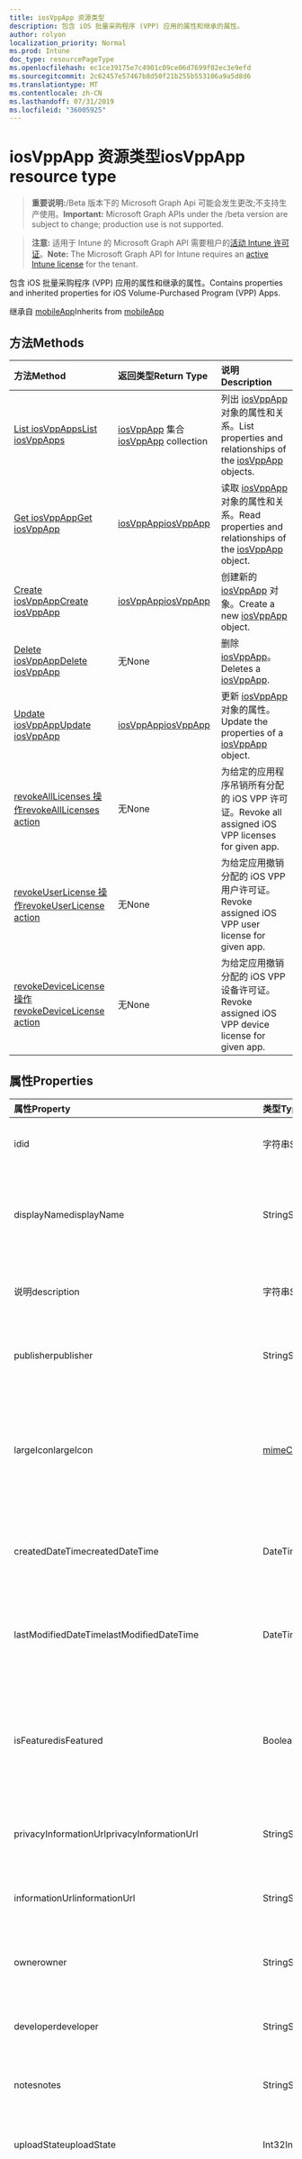 ```yaml
---
title: iosVppApp 资源类型
description: 包含 iOS 批量采购程序 (VPP) 应用的属性和继承的属性。
author: rolyon
localization_priority: Normal
ms.prod: Intune
doc_type: resourcePageType
ms.openlocfilehash: ec1ce39175e7c4901c09ce06d7699f02ec3e9efd
ms.sourcegitcommit: 2c62457e57467b8d50f21b255b553106a9a5d8d6
ms.translationtype: MT
ms.contentlocale: zh-CN
ms.lasthandoff: 07/31/2019
ms.locfileid: "36005925"
---
```

# <a name="iosvppapp-resource-type"></a><span data-ttu-id="0952b-103">iosVppApp 资源类型</span><span class="sxs-lookup"><span data-stu-id="0952b-103">iosVppApp resource type</span></span>

> <span data-ttu-id="0952b-104">**重要说明:**/Beta 版本下的 Microsoft Graph Api 可能会发生更改;不支持生产使用。</span><span class="sxs-lookup"><span data-stu-id="0952b-104">**Important:** Microsoft Graph APIs under the /beta version are subject to change; production use is not supported.</span></span>

> <span data-ttu-id="0952b-105">**注意:** 适用于 Intune 的 Microsoft Graph API 需要租户的[活动 Intune 许可证](https://go.microsoft.com/fwlink/?linkid=839381)。</span><span class="sxs-lookup"><span data-stu-id="0952b-105">**Note:** The Microsoft Graph API for Intune requires an [active Intune license](https://go.microsoft.com/fwlink/?linkid=839381) for the tenant.</span></span>

<span data-ttu-id="0952b-106">包含 iOS 批量采购程序 (VPP) 应用的属性和继承的属性。</span><span class="sxs-lookup"><span data-stu-id="0952b-106">Contains properties and inherited properties for iOS Volume-Purchased Program (VPP) Apps.</span></span>


<span data-ttu-id="0952b-107">继承自 [mobileApp](../resources/intune-apps-mobileapp.md)</span><span class="sxs-lookup"><span data-stu-id="0952b-107">Inherits from [mobileApp](../resources/intune-apps-mobileapp.md)</span></span>

## <a name="methods"></a><span data-ttu-id="0952b-108">方法</span><span class="sxs-lookup"><span data-stu-id="0952b-108">Methods</span></span>
|<span data-ttu-id="0952b-109">方法</span><span class="sxs-lookup"><span data-stu-id="0952b-109">Method</span></span>|<span data-ttu-id="0952b-110">返回类型</span><span class="sxs-lookup"><span data-stu-id="0952b-110">Return Type</span></span>|<span data-ttu-id="0952b-111">说明</span><span class="sxs-lookup"><span data-stu-id="0952b-111">Description</span></span>|
|:---|:---|:---|
|[<span data-ttu-id="0952b-112">List iosVppApps</span><span class="sxs-lookup"><span data-stu-id="0952b-112">List iosVppApps</span></span>](../api/intune-apps-iosvppapp-list.md)|<span data-ttu-id="0952b-113">[iosVppApp](../resources/intune-apps-iosvppapp.md) 集合</span><span class="sxs-lookup"><span data-stu-id="0952b-113">[iosVppApp](../resources/intune-apps-iosvppapp.md) collection</span></span>|<span data-ttu-id="0952b-114">列出 [iosVppApp](../resources/intune-apps-iosvppapp.md) 对象的属性和关系。</span><span class="sxs-lookup"><span data-stu-id="0952b-114">List properties and relationships of the [iosVppApp](../resources/intune-apps-iosvppapp.md) objects.</span></span>|
|[<span data-ttu-id="0952b-115">Get iosVppApp</span><span class="sxs-lookup"><span data-stu-id="0952b-115">Get iosVppApp</span></span>](../api/intune-apps-iosvppapp-get.md)|[<span data-ttu-id="0952b-116">iosVppApp</span><span class="sxs-lookup"><span data-stu-id="0952b-116">iosVppApp</span></span>](../resources/intune-apps-iosvppapp.md)|<span data-ttu-id="0952b-117">读取 [iosVppApp](../resources/intune-apps-iosvppapp.md) 对象的属性和关系。</span><span class="sxs-lookup"><span data-stu-id="0952b-117">Read properties and relationships of the [iosVppApp](../resources/intune-apps-iosvppapp.md) object.</span></span>|
|[<span data-ttu-id="0952b-118">Create iosVppApp</span><span class="sxs-lookup"><span data-stu-id="0952b-118">Create iosVppApp</span></span>](../api/intune-apps-iosvppapp-create.md)|[<span data-ttu-id="0952b-119">iosVppApp</span><span class="sxs-lookup"><span data-stu-id="0952b-119">iosVppApp</span></span>](../resources/intune-apps-iosvppapp.md)|<span data-ttu-id="0952b-120">创建新的 [iosVppApp](../resources/intune-apps-iosvppapp.md) 对象。</span><span class="sxs-lookup"><span data-stu-id="0952b-120">Create a new [iosVppApp](../resources/intune-apps-iosvppapp.md) object.</span></span>|
|[<span data-ttu-id="0952b-121">Delete iosVppApp</span><span class="sxs-lookup"><span data-stu-id="0952b-121">Delete iosVppApp</span></span>](../api/intune-apps-iosvppapp-delete.md)|<span data-ttu-id="0952b-122">无</span><span class="sxs-lookup"><span data-stu-id="0952b-122">None</span></span>|<span data-ttu-id="0952b-123">删除 [iosVppApp](../resources/intune-apps-iosvppapp.md)。</span><span class="sxs-lookup"><span data-stu-id="0952b-123">Deletes a [iosVppApp](../resources/intune-apps-iosvppapp.md).</span></span>|
|[<span data-ttu-id="0952b-124">Update iosVppApp</span><span class="sxs-lookup"><span data-stu-id="0952b-124">Update iosVppApp</span></span>](../api/intune-apps-iosvppapp-update.md)|[<span data-ttu-id="0952b-125">iosVppApp</span><span class="sxs-lookup"><span data-stu-id="0952b-125">iosVppApp</span></span>](../resources/intune-apps-iosvppapp.md)|<span data-ttu-id="0952b-126">更新 [iosVppApp](../resources/intune-apps-iosvppapp.md) 对象的属性。</span><span class="sxs-lookup"><span data-stu-id="0952b-126">Update the properties of a [iosVppApp](../resources/intune-apps-iosvppapp.md) object.</span></span>|
|[<span data-ttu-id="0952b-127">revokeAllLicenses 操作</span><span class="sxs-lookup"><span data-stu-id="0952b-127">revokeAllLicenses action</span></span>](../api/intune-apps-iosvppapp-revokealllicenses.md)|<span data-ttu-id="0952b-128">无</span><span class="sxs-lookup"><span data-stu-id="0952b-128">None</span></span>|<span data-ttu-id="0952b-129">为给定的应用程序吊销所有分配的 iOS VPP 许可证。</span><span class="sxs-lookup"><span data-stu-id="0952b-129">Revoke all assigned iOS VPP licenses for given app.</span></span>|
|[<span data-ttu-id="0952b-130">revokeUserLicense 操作</span><span class="sxs-lookup"><span data-stu-id="0952b-130">revokeUserLicense action</span></span>](../api/intune-apps-iosvppapp-revokeuserlicense.md)|<span data-ttu-id="0952b-131">无</span><span class="sxs-lookup"><span data-stu-id="0952b-131">None</span></span>|<span data-ttu-id="0952b-132">为给定应用撤销分配的 iOS VPP 用户许可证。</span><span class="sxs-lookup"><span data-stu-id="0952b-132">Revoke assigned iOS VPP user license for given app.</span></span>|
|[<span data-ttu-id="0952b-133">revokeDeviceLicense 操作</span><span class="sxs-lookup"><span data-stu-id="0952b-133">revokeDeviceLicense action</span></span>](../api/intune-apps-iosvppapp-revokedevicelicense.md)|<span data-ttu-id="0952b-134">无</span><span class="sxs-lookup"><span data-stu-id="0952b-134">None</span></span>|<span data-ttu-id="0952b-135">为给定应用撤销分配的 iOS VPP 设备许可证。</span><span class="sxs-lookup"><span data-stu-id="0952b-135">Revoke assigned iOS VPP device license for given app.</span></span>|

## <a name="properties"></a><span data-ttu-id="0952b-136">属性</span><span class="sxs-lookup"><span data-stu-id="0952b-136">Properties</span></span>
|<span data-ttu-id="0952b-137">属性</span><span class="sxs-lookup"><span data-stu-id="0952b-137">Property</span></span>|<span data-ttu-id="0952b-138">类型</span><span class="sxs-lookup"><span data-stu-id="0952b-138">Type</span></span>|<span data-ttu-id="0952b-139">说明</span><span class="sxs-lookup"><span data-stu-id="0952b-139">Description</span></span>|
|:---|:---|:---|
|<span data-ttu-id="0952b-140">id</span><span class="sxs-lookup"><span data-stu-id="0952b-140">id</span></span>|<span data-ttu-id="0952b-141">字符串</span><span class="sxs-lookup"><span data-stu-id="0952b-141">String</span></span>|<span data-ttu-id="0952b-142">实体的键。</span><span class="sxs-lookup"><span data-stu-id="0952b-142">Key of the entity.</span></span> <span data-ttu-id="0952b-143">继承自 [mobileApp](../resources/intune-apps-mobileapp.md)</span><span class="sxs-lookup"><span data-stu-id="0952b-143">Inherited from [mobileApp](../resources/intune-apps-mobileapp.md)</span></span>|
|<span data-ttu-id="0952b-144">displayName</span><span class="sxs-lookup"><span data-stu-id="0952b-144">displayName</span></span>|<span data-ttu-id="0952b-145">String</span><span class="sxs-lookup"><span data-stu-id="0952b-145">String</span></span>|<span data-ttu-id="0952b-146">管理员提供或导入的应用标题。</span><span class="sxs-lookup"><span data-stu-id="0952b-146">The admin provided or imported title of the app.</span></span> <span data-ttu-id="0952b-147">继承自 [mobileApp](../resources/intune-apps-mobileapp.md)</span><span class="sxs-lookup"><span data-stu-id="0952b-147">Inherited from [mobileApp](../resources/intune-apps-mobileapp.md)</span></span>|
|<span data-ttu-id="0952b-148">说明</span><span class="sxs-lookup"><span data-stu-id="0952b-148">description</span></span>|<span data-ttu-id="0952b-149">字符串</span><span class="sxs-lookup"><span data-stu-id="0952b-149">String</span></span>|<span data-ttu-id="0952b-150">应用的说明。</span><span class="sxs-lookup"><span data-stu-id="0952b-150">The description of the app.</span></span> <span data-ttu-id="0952b-151">继承自 [mobileApp](../resources/intune-apps-mobileapp.md)</span><span class="sxs-lookup"><span data-stu-id="0952b-151">Inherited from [mobileApp](../resources/intune-apps-mobileapp.md)</span></span>|
|<span data-ttu-id="0952b-152">publisher</span><span class="sxs-lookup"><span data-stu-id="0952b-152">publisher</span></span>|<span data-ttu-id="0952b-153">String</span><span class="sxs-lookup"><span data-stu-id="0952b-153">String</span></span>|<span data-ttu-id="0952b-154">应用的发布者。</span><span class="sxs-lookup"><span data-stu-id="0952b-154">The publisher of the app.</span></span> <span data-ttu-id="0952b-155">继承自 [mobileApp](../resources/intune-apps-mobileapp.md)</span><span class="sxs-lookup"><span data-stu-id="0952b-155">Inherited from [mobileApp](../resources/intune-apps-mobileapp.md)</span></span>|
|<span data-ttu-id="0952b-156">largeIcon</span><span class="sxs-lookup"><span data-stu-id="0952b-156">largeIcon</span></span>|[<span data-ttu-id="0952b-157">mimeContent</span><span class="sxs-lookup"><span data-stu-id="0952b-157">mimeContent</span></span>](../resources/intune-shared-mimecontent.md)|<span data-ttu-id="0952b-158">要显示在应用详细信息中并用于图标上传的大图标。</span><span class="sxs-lookup"><span data-stu-id="0952b-158">The large icon, to be displayed in the app details and used for upload of the icon.</span></span> <span data-ttu-id="0952b-159">继承自 [mobileApp](../resources/intune-apps-mobileapp.md)</span><span class="sxs-lookup"><span data-stu-id="0952b-159">Inherited from [mobileApp](../resources/intune-apps-mobileapp.md)</span></span>|
|<span data-ttu-id="0952b-160">createdDateTime</span><span class="sxs-lookup"><span data-stu-id="0952b-160">createdDateTime</span></span>|<span data-ttu-id="0952b-161">DateTimeOffset</span><span class="sxs-lookup"><span data-stu-id="0952b-161">DateTimeOffset</span></span>|<span data-ttu-id="0952b-162">创建应用的日期和时间。</span><span class="sxs-lookup"><span data-stu-id="0952b-162">The date and time the app was created.</span></span> <span data-ttu-id="0952b-163">继承自 [mobileApp](../resources/intune-apps-mobileapp.md)</span><span class="sxs-lookup"><span data-stu-id="0952b-163">Inherited from [mobileApp](../resources/intune-apps-mobileapp.md)</span></span>|
|<span data-ttu-id="0952b-164">lastModifiedDateTime</span><span class="sxs-lookup"><span data-stu-id="0952b-164">lastModifiedDateTime</span></span>|<span data-ttu-id="0952b-165">DateTimeOffset</span><span class="sxs-lookup"><span data-stu-id="0952b-165">DateTimeOffset</span></span>|<span data-ttu-id="0952b-166">上次修改应用的日期和时间。</span><span class="sxs-lookup"><span data-stu-id="0952b-166">The date and time the app was last modified.</span></span> <span data-ttu-id="0952b-167">继承自 [mobileApp](../resources/intune-apps-mobileapp.md)</span><span class="sxs-lookup"><span data-stu-id="0952b-167">Inherited from [mobileApp](../resources/intune-apps-mobileapp.md)</span></span>|
|<span data-ttu-id="0952b-168">isFeatured</span><span class="sxs-lookup"><span data-stu-id="0952b-168">isFeatured</span></span>|<span data-ttu-id="0952b-169">Boolean</span><span class="sxs-lookup"><span data-stu-id="0952b-169">Boolean</span></span>|<span data-ttu-id="0952b-170">指示应用是否被管理员标记为特色的值。继承自 [mobileApp](../resources/intune-apps-mobileapp.md)</span><span class="sxs-lookup"><span data-stu-id="0952b-170">The value indicating whether the app is marked as featured by the admin. Inherited from [mobileApp](../resources/intune-apps-mobileapp.md)</span></span>|
|<span data-ttu-id="0952b-171">privacyInformationUrl</span><span class="sxs-lookup"><span data-stu-id="0952b-171">privacyInformationUrl</span></span>|<span data-ttu-id="0952b-172">String</span><span class="sxs-lookup"><span data-stu-id="0952b-172">String</span></span>|<span data-ttu-id="0952b-173">隐私声明 URL。</span><span class="sxs-lookup"><span data-stu-id="0952b-173">The privacy statement Url.</span></span> <span data-ttu-id="0952b-174">继承自 [mobileApp](../resources/intune-apps-mobileapp.md)</span><span class="sxs-lookup"><span data-stu-id="0952b-174">Inherited from [mobileApp](../resources/intune-apps-mobileapp.md)</span></span>|
|<span data-ttu-id="0952b-175">informationUrl</span><span class="sxs-lookup"><span data-stu-id="0952b-175">informationUrl</span></span>|<span data-ttu-id="0952b-176">String</span><span class="sxs-lookup"><span data-stu-id="0952b-176">String</span></span>|<span data-ttu-id="0952b-177">详细信息 URL。</span><span class="sxs-lookup"><span data-stu-id="0952b-177">The more information Url.</span></span> <span data-ttu-id="0952b-178">继承自 [mobileApp](../resources/intune-apps-mobileapp.md)</span><span class="sxs-lookup"><span data-stu-id="0952b-178">Inherited from [mobileApp](../resources/intune-apps-mobileapp.md)</span></span>|
|<span data-ttu-id="0952b-179">owner</span><span class="sxs-lookup"><span data-stu-id="0952b-179">owner</span></span>|<span data-ttu-id="0952b-180">String</span><span class="sxs-lookup"><span data-stu-id="0952b-180">String</span></span>|<span data-ttu-id="0952b-181">应用的所有者。</span><span class="sxs-lookup"><span data-stu-id="0952b-181">The owner of the app.</span></span> <span data-ttu-id="0952b-182">继承自 [mobileApp](../resources/intune-apps-mobileapp.md)</span><span class="sxs-lookup"><span data-stu-id="0952b-182">Inherited from [mobileApp](../resources/intune-apps-mobileapp.md)</span></span>|
|<span data-ttu-id="0952b-183">developer</span><span class="sxs-lookup"><span data-stu-id="0952b-183">developer</span></span>|<span data-ttu-id="0952b-184">String</span><span class="sxs-lookup"><span data-stu-id="0952b-184">String</span></span>|<span data-ttu-id="0952b-185">应用的开发者。</span><span class="sxs-lookup"><span data-stu-id="0952b-185">The developer of the app.</span></span> <span data-ttu-id="0952b-186">继承自 [mobileApp](../resources/intune-apps-mobileapp.md)</span><span class="sxs-lookup"><span data-stu-id="0952b-186">Inherited from [mobileApp](../resources/intune-apps-mobileapp.md)</span></span>|
|<span data-ttu-id="0952b-187">notes</span><span class="sxs-lookup"><span data-stu-id="0952b-187">notes</span></span>|<span data-ttu-id="0952b-188">String</span><span class="sxs-lookup"><span data-stu-id="0952b-188">String</span></span>|<span data-ttu-id="0952b-189">应用的备注。</span><span class="sxs-lookup"><span data-stu-id="0952b-189">Notes for the app.</span></span> <span data-ttu-id="0952b-190">继承自 [mobileApp](../resources/intune-apps-mobileapp.md)</span><span class="sxs-lookup"><span data-stu-id="0952b-190">Inherited from [mobileApp](../resources/intune-apps-mobileapp.md)</span></span>|
|<span data-ttu-id="0952b-191">uploadState</span><span class="sxs-lookup"><span data-stu-id="0952b-191">uploadState</span></span>|<span data-ttu-id="0952b-192">Int32</span><span class="sxs-lookup"><span data-stu-id="0952b-192">Int32</span></span>|<span data-ttu-id="0952b-193">上载状态。</span><span class="sxs-lookup"><span data-stu-id="0952b-193">The upload state.</span></span> <span data-ttu-id="0952b-194">继承自 [mobileApp](../resources/intune-apps-mobileapp.md)</span><span class="sxs-lookup"><span data-stu-id="0952b-194">Inherited from [mobileApp](../resources/intune-apps-mobileapp.md)</span></span>|
|<span data-ttu-id="0952b-195">publishingState</span><span class="sxs-lookup"><span data-stu-id="0952b-195">publishingState</span></span>|[<span data-ttu-id="0952b-196">mobileAppPublishingState</span><span class="sxs-lookup"><span data-stu-id="0952b-196">mobileAppPublishingState</span></span>](../resources/intune-apps-mobileapppublishingstate.md)|<span data-ttu-id="0952b-197">应用的发布状态。</span><span class="sxs-lookup"><span data-stu-id="0952b-197">The publishing state for the app.</span></span> <span data-ttu-id="0952b-198">除非应用已发布，否则无法分配应用。</span><span class="sxs-lookup"><span data-stu-id="0952b-198">The app cannot be assigned unless the app is published.</span></span> <span data-ttu-id="0952b-199">继承自[mobileApp](../resources/intune-apps-mobileapp.md)。</span><span class="sxs-lookup"><span data-stu-id="0952b-199">Inherited from [mobileApp](../resources/intune-apps-mobileapp.md).</span></span> <span data-ttu-id="0952b-200">可取值为：`notPublished`、`processing`、`published`。</span><span class="sxs-lookup"><span data-stu-id="0952b-200">Possible values are: `notPublished`, `processing`, `published`.</span></span>|
|<span data-ttu-id="0952b-201">isAssigned</span><span class="sxs-lookup"><span data-stu-id="0952b-201">isAssigned</span></span>|<span data-ttu-id="0952b-202">Boolean</span><span class="sxs-lookup"><span data-stu-id="0952b-202">Boolean</span></span>|<span data-ttu-id="0952b-203">指示是否至少向一个组分配了应用程序的值。</span><span class="sxs-lookup"><span data-stu-id="0952b-203">The value indicating whether the app is assigned to at least one group.</span></span> <span data-ttu-id="0952b-204">继承自 [mobileApp](../resources/intune-apps-mobileapp.md)</span><span class="sxs-lookup"><span data-stu-id="0952b-204">Inherited from [mobileApp](../resources/intune-apps-mobileapp.md)</span></span>|
|<span data-ttu-id="0952b-205">roleScopeTagIds</span><span class="sxs-lookup"><span data-stu-id="0952b-205">roleScopeTagIds</span></span>|<span data-ttu-id="0952b-206">String collection</span><span class="sxs-lookup"><span data-stu-id="0952b-206">String collection</span></span>|<span data-ttu-id="0952b-207">此移动应用的作用域标记 id 列表。</span><span class="sxs-lookup"><span data-stu-id="0952b-207">List of scope tag ids for this mobile app.</span></span> <span data-ttu-id="0952b-208">继承自 [mobileApp](../resources/intune-apps-mobileapp.md)</span><span class="sxs-lookup"><span data-stu-id="0952b-208">Inherited from [mobileApp](../resources/intune-apps-mobileapp.md)</span></span>|
|<span data-ttu-id="0952b-209">dependentAppCount</span><span class="sxs-lookup"><span data-stu-id="0952b-209">dependentAppCount</span></span>|<span data-ttu-id="0952b-210">Int32</span><span class="sxs-lookup"><span data-stu-id="0952b-210">Int32</span></span>|<span data-ttu-id="0952b-211">子应用程序的依赖项总数。</span><span class="sxs-lookup"><span data-stu-id="0952b-211">The total number of dependencies the child app has.</span></span> <span data-ttu-id="0952b-212">继承自 [mobileApp](../resources/intune-apps-mobileapp.md)</span><span class="sxs-lookup"><span data-stu-id="0952b-212">Inherited from [mobileApp](../resources/intune-apps-mobileapp.md)</span></span>|
|<span data-ttu-id="0952b-213">usedLicenseCount</span><span class="sxs-lookup"><span data-stu-id="0952b-213">usedLicenseCount</span></span>|<span data-ttu-id="0952b-214">Int32</span><span class="sxs-lookup"><span data-stu-id="0952b-214">Int32</span></span>|<span data-ttu-id="0952b-215">使用中的 VPP 许可证数量。</span><span class="sxs-lookup"><span data-stu-id="0952b-215">The number of VPP licenses in use.</span></span>|
|<span data-ttu-id="0952b-216">totalLicenseCount</span><span class="sxs-lookup"><span data-stu-id="0952b-216">totalLicenseCount</span></span>|<span data-ttu-id="0952b-217">Int32</span><span class="sxs-lookup"><span data-stu-id="0952b-217">Int32</span></span>|<span data-ttu-id="0952b-218">VPP 许可证的总数。</span><span class="sxs-lookup"><span data-stu-id="0952b-218">The total number of VPP licenses.</span></span>|
|<span data-ttu-id="0952b-219">releaseDateTime</span><span class="sxs-lookup"><span data-stu-id="0952b-219">releaseDateTime</span></span>|<span data-ttu-id="0952b-220">DateTimeOffset</span><span class="sxs-lookup"><span data-stu-id="0952b-220">DateTimeOffset</span></span>|<span data-ttu-id="0952b-221">VPP 应用程序的发布日期和时间。</span><span class="sxs-lookup"><span data-stu-id="0952b-221">The VPP application release date and time.</span></span>|
|<span data-ttu-id="0952b-222">appStoreUrl</span><span class="sxs-lookup"><span data-stu-id="0952b-222">appStoreUrl</span></span>|<span data-ttu-id="0952b-223">String</span><span class="sxs-lookup"><span data-stu-id="0952b-223">String</span></span>|<span data-ttu-id="0952b-224">存储 URL。</span><span class="sxs-lookup"><span data-stu-id="0952b-224">The store URL.</span></span>|
|<span data-ttu-id="0952b-225">licensingType</span><span class="sxs-lookup"><span data-stu-id="0952b-225">licensingType</span></span>|[<span data-ttu-id="0952b-226">vppLicensingType</span><span class="sxs-lookup"><span data-stu-id="0952b-226">vppLicensingType</span></span>](../resources/intune-apps-vpplicensingtype.md)|<span data-ttu-id="0952b-227">受支持的许可证类型。</span><span class="sxs-lookup"><span data-stu-id="0952b-227">The supported License Type.</span></span>|
|<span data-ttu-id="0952b-228">applicableDeviceType</span><span class="sxs-lookup"><span data-stu-id="0952b-228">applicableDeviceType</span></span>|[<span data-ttu-id="0952b-229">iosDeviceType</span><span class="sxs-lookup"><span data-stu-id="0952b-229">iosDeviceType</span></span>](../resources/intune-apps-iosdevicetype.md)|<span data-ttu-id="0952b-230">适用的 iOS 设备类型。</span><span class="sxs-lookup"><span data-stu-id="0952b-230">The applicable iOS Device Type.</span></span>|
|<span data-ttu-id="0952b-231">vppTokenOrganizationName</span><span class="sxs-lookup"><span data-stu-id="0952b-231">vppTokenOrganizationName</span></span>|<span data-ttu-id="0952b-232">String</span><span class="sxs-lookup"><span data-stu-id="0952b-232">String</span></span>|<span data-ttu-id="0952b-233">与 Apple Volume Purchase Program 令牌关联的组织</span><span class="sxs-lookup"><span data-stu-id="0952b-233">The organization associated with the Apple Volume Purchase Program Token</span></span>|
|<span data-ttu-id="0952b-234">vppTokenAccountType</span><span class="sxs-lookup"><span data-stu-id="0952b-234">vppTokenAccountType</span></span>|[<span data-ttu-id="0952b-235">vppTokenAccountType</span><span class="sxs-lookup"><span data-stu-id="0952b-235">vppTokenAccountType</span></span>](../resources/intune-shared-vpptokenaccounttype.md)|<span data-ttu-id="0952b-236">与给定的 Apple Volume Purchase Program 令牌关联的批量购买计划的类型。</span><span class="sxs-lookup"><span data-stu-id="0952b-236">The type of volume purchase program which the given Apple Volume Purchase Program Token is associated with.</span></span> <span data-ttu-id="0952b-237">可取值为：`business`、`education`。</span><span class="sxs-lookup"><span data-stu-id="0952b-237">Possible values are: `business`, `education`.</span></span> <span data-ttu-id="0952b-238">可取值为：`business`、`education`。</span><span class="sxs-lookup"><span data-stu-id="0952b-238">Possible values are: `business`, `education`.</span></span>|
|<span data-ttu-id="0952b-239">vppTokenAppleId</span><span class="sxs-lookup"><span data-stu-id="0952b-239">vppTokenAppleId</span></span>|<span data-ttu-id="0952b-240">String</span><span class="sxs-lookup"><span data-stu-id="0952b-240">String</span></span>|<span data-ttu-id="0952b-241">与给定的 Apple Volume Purchase Program 令牌关联的 Apple ID。</span><span class="sxs-lookup"><span data-stu-id="0952b-241">The Apple Id associated with the given Apple Volume Purchase Program Token.</span></span>|
|<span data-ttu-id="0952b-242">bundleId</span><span class="sxs-lookup"><span data-stu-id="0952b-242">bundleId</span></span>|<span data-ttu-id="0952b-243">String</span><span class="sxs-lookup"><span data-stu-id="0952b-243">String</span></span>|<span data-ttu-id="0952b-244">标识名称。</span><span class="sxs-lookup"><span data-stu-id="0952b-244">The Identity Name.</span></span>|
|<span data-ttu-id="0952b-245">vppTokenId</span><span class="sxs-lookup"><span data-stu-id="0952b-245">vppTokenId</span></span>|<span data-ttu-id="0952b-246">String</span><span class="sxs-lookup"><span data-stu-id="0952b-246">String</span></span>|<span data-ttu-id="0952b-247">与此应用程序关联的 VPP 令牌的标识符。</span><span class="sxs-lookup"><span data-stu-id="0952b-247">Identifier of the VPP token associated with this app.</span></span>|
|<span data-ttu-id="0952b-248">revokeLicenseActionResults</span><span class="sxs-lookup"><span data-stu-id="0952b-248">revokeLicenseActionResults</span></span>|<span data-ttu-id="0952b-249">[iosVppAppRevokeLicensesActionResult](../resources/intune-apps-iosvppapprevokelicensesactionresult.md)集合</span><span class="sxs-lookup"><span data-stu-id="0952b-249">[iosVppAppRevokeLicensesActionResult](../resources/intune-apps-iosvppapprevokelicensesactionresult.md) collection</span></span>|<span data-ttu-id="0952b-250">对此应用吊销许可证操作的结果。</span><span class="sxs-lookup"><span data-stu-id="0952b-250">Results of revoke license actions on this app.</span></span>|

## <a name="relationships"></a><span data-ttu-id="0952b-251">关系</span><span class="sxs-lookup"><span data-stu-id="0952b-251">Relationships</span></span>
|<span data-ttu-id="0952b-252">关系</span><span class="sxs-lookup"><span data-stu-id="0952b-252">Relationship</span></span>|<span data-ttu-id="0952b-253">类型</span><span class="sxs-lookup"><span data-stu-id="0952b-253">Type</span></span>|<span data-ttu-id="0952b-254">说明</span><span class="sxs-lookup"><span data-stu-id="0952b-254">Description</span></span>|
|:---|:---|:---|
|<span data-ttu-id="0952b-255">categories</span><span class="sxs-lookup"><span data-stu-id="0952b-255">categories</span></span>|<span data-ttu-id="0952b-256">[mobileAppCategory](../resources/intune-apps-mobileappcategory.md) 集合</span><span class="sxs-lookup"><span data-stu-id="0952b-256">[mobileAppCategory](../resources/intune-apps-mobileappcategory.md) collection</span></span>|<span data-ttu-id="0952b-257">此应用的类别列表。</span><span class="sxs-lookup"><span data-stu-id="0952b-257">The list of categories for this app.</span></span> <span data-ttu-id="0952b-258">继承自 [mobileApp](../resources/intune-apps-mobileapp.md)</span><span class="sxs-lookup"><span data-stu-id="0952b-258">Inherited from [mobileApp](../resources/intune-apps-mobileapp.md)</span></span>|
|<span data-ttu-id="0952b-259">assignments</span><span class="sxs-lookup"><span data-stu-id="0952b-259">assignments</span></span>|<span data-ttu-id="0952b-260">[mobileAppAssignment](../resources/intune-apps-mobileappassignment.md) 集合</span><span class="sxs-lookup"><span data-stu-id="0952b-260">[mobileAppAssignment](../resources/intune-apps-mobileappassignment.md) collection</span></span>|<span data-ttu-id="0952b-261">此移动应用的组分配的列表。</span><span class="sxs-lookup"><span data-stu-id="0952b-261">The list of group assignments for this mobile app.</span></span> <span data-ttu-id="0952b-262">继承自 [mobileApp](../resources/intune-apps-mobileapp.md)</span><span class="sxs-lookup"><span data-stu-id="0952b-262">Inherited from [mobileApp](../resources/intune-apps-mobileapp.md)</span></span>|
|<span data-ttu-id="0952b-263">installSummary</span><span class="sxs-lookup"><span data-stu-id="0952b-263">installSummary</span></span>|[<span data-ttu-id="0952b-264">mobileAppInstallSummary</span><span class="sxs-lookup"><span data-stu-id="0952b-264">mobileAppInstallSummary</span></span>](../resources/intune-apps-mobileappinstallsummary.md)|<span data-ttu-id="0952b-265">移动应用安装摘要。</span><span class="sxs-lookup"><span data-stu-id="0952b-265">Mobile App Install Summary.</span></span> <span data-ttu-id="0952b-266">继承自 [mobileApp](../resources/intune-apps-mobileapp.md)</span><span class="sxs-lookup"><span data-stu-id="0952b-266">Inherited from [mobileApp](../resources/intune-apps-mobileapp.md)</span></span>|
|<span data-ttu-id="0952b-267">deviceStatuses</span><span class="sxs-lookup"><span data-stu-id="0952b-267">deviceStatuses</span></span>|<span data-ttu-id="0952b-268">[mobileAppInstallStatus](../resources/intune-apps-mobileappinstallstatus.md)集合</span><span class="sxs-lookup"><span data-stu-id="0952b-268">[mobileAppInstallStatus](../resources/intune-apps-mobileappinstallstatus.md) collection</span></span>|<span data-ttu-id="0952b-269">此移动应用程序的安装状态列表。</span><span class="sxs-lookup"><span data-stu-id="0952b-269">The list of installation states for this mobile app.</span></span> <span data-ttu-id="0952b-270">继承自 [mobileApp](../resources/intune-apps-mobileapp.md)</span><span class="sxs-lookup"><span data-stu-id="0952b-270">Inherited from [mobileApp](../resources/intune-apps-mobileapp.md)</span></span>|
|<span data-ttu-id="0952b-271">userStatuses</span><span class="sxs-lookup"><span data-stu-id="0952b-271">userStatuses</span></span>|<span data-ttu-id="0952b-272">[userAppInstallStatus](../resources/intune-apps-userappinstallstatus.md)集合</span><span class="sxs-lookup"><span data-stu-id="0952b-272">[userAppInstallStatus](../resources/intune-apps-userappinstallstatus.md) collection</span></span>|<span data-ttu-id="0952b-273">此移动应用程序的安装状态列表。</span><span class="sxs-lookup"><span data-stu-id="0952b-273">The list of installation states for this mobile app.</span></span> <span data-ttu-id="0952b-274">继承自 [mobileApp](../resources/intune-apps-mobileapp.md)</span><span class="sxs-lookup"><span data-stu-id="0952b-274">Inherited from [mobileApp](../resources/intune-apps-mobileapp.md)</span></span>|
|<span data-ttu-id="0952b-275">相互</span><span class="sxs-lookup"><span data-stu-id="0952b-275">relationships</span></span>|<span data-ttu-id="0952b-276">[mobileAppRelationship](../resources/intune-apps-mobileapprelationship.md)集合</span><span class="sxs-lookup"><span data-stu-id="0952b-276">[mobileAppRelationship](../resources/intune-apps-mobileapprelationship.md) collection</span></span>|<span data-ttu-id="0952b-277">此移动应用的关系列表。</span><span class="sxs-lookup"><span data-stu-id="0952b-277">List of relationships for this mobile app.</span></span> <span data-ttu-id="0952b-278">继承自 [mobileApp](../resources/intune-apps-mobileapp.md)</span><span class="sxs-lookup"><span data-stu-id="0952b-278">Inherited from [mobileApp](../resources/intune-apps-mobileapp.md)</span></span>|
|<span data-ttu-id="0952b-279">assignedLicenses</span><span class="sxs-lookup"><span data-stu-id="0952b-279">assignedLicenses</span></span>|<span data-ttu-id="0952b-280">[iosVppAppAssignedLicense](../resources/intune-apps-iosvppappassignedlicense.md)集合</span><span class="sxs-lookup"><span data-stu-id="0952b-280">[iosVppAppAssignedLicense](../resources/intune-apps-iosvppappassignedlicense.md) collection</span></span>|<span data-ttu-id="0952b-281">分配给此应用程序的许可证。</span><span class="sxs-lookup"><span data-stu-id="0952b-281">The licenses assigned to this app.</span></span>|

## <a name="json-representation"></a><span data-ttu-id="0952b-282">JSON 表示形式</span><span class="sxs-lookup"><span data-stu-id="0952b-282">JSON Representation</span></span>
<span data-ttu-id="0952b-283">下面是资源的 JSON 表示形式。</span><span class="sxs-lookup"><span data-stu-id="0952b-283">Here is a JSON representation of the resource.</span></span>
<!-- {
  "blockType": "resource",
  "keyProperty": "id",
  "@odata.type": "microsoft.graph.iosVppApp"
}
-->
``` json
{
  "@odata.type": "#microsoft.graph.iosVppApp",
  "id": "String (identifier)",
  "displayName": "String",
  "description": "String",
  "publisher": "String",
  "largeIcon": {
    "@odata.type": "microsoft.graph.mimeContent",
    "type": "String",
    "value": "binary"
  },
  "createdDateTime": "String (timestamp)",
  "lastModifiedDateTime": "String (timestamp)",
  "isFeatured": true,
  "privacyInformationUrl": "String",
  "informationUrl": "String",
  "owner": "String",
  "developer": "String",
  "notes": "String",
  "uploadState": 1024,
  "publishingState": "String",
  "isAssigned": true,
  "roleScopeTagIds": [
    "String"
  ],
  "dependentAppCount": 1024,
  "usedLicenseCount": 1024,
  "totalLicenseCount": 1024,
  "releaseDateTime": "String (timestamp)",
  "appStoreUrl": "String",
  "licensingType": {
    "@odata.type": "microsoft.graph.vppLicensingType",
    "supportUserLicensing": true,
    "supportDeviceLicensing": true,
    "supportsUserLicensing": true,
    "supportsDeviceLicensing": true
  },
  "applicableDeviceType": {
    "@odata.type": "microsoft.graph.iosDeviceType",
    "iPad": true,
    "iPhoneAndIPod": true
  },
  "vppTokenOrganizationName": "String",
  "vppTokenAccountType": "String",
  "vppTokenAppleId": "String",
  "bundleId": "String",
  "vppTokenId": "String",
  "revokeLicenseActionResults": [
    {
      "@odata.type": "microsoft.graph.iosVppAppRevokeLicensesActionResult",
      "userId": "String",
      "managedDeviceId": "String",
      "totalLicensesCount": 1024,
      "failedLicensesCount": 1024,
      "actionFailureReason": "String",
      "actionName": "String",
      "actionState": "String",
      "startDateTime": "String (timestamp)",
      "lastUpdatedDateTime": "String (timestamp)"
    }
  ]
}
```





